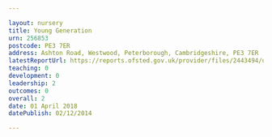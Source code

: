 ```yaml
---

layout: nursery
title: Young Generation
urn: 256853
postcode: PE3 7ER
address: Ashton Road, Westwood, Peterborough, Cambridgeshire, PE3 7ER
latestReportUrl: https://reports.ofsted.gov.uk/provider/files/2443494/urn/256853.pdf
teaching: 0
development: 0
leadership: 2
outcomes: 0
overall: 2
date: 01 April 2018 
datePublish: 02/12/2014

---
```

